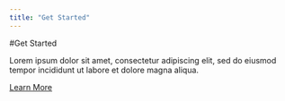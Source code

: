 ```yaml
---
title: "Get Started"
---
```

#Get Started

Lorem ipsum dolor sit amet, consectetur adipiscing elit, sed do eiusmod tempor incididunt ut labore et dolore magna aliqua.

<go-arrow>[Learn More](/)</go-arrow>
